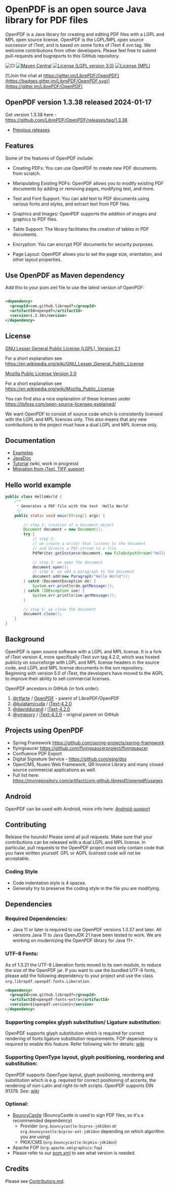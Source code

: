 # OpenPDF is an open source Java library for PDF files #

OpenPDF is a Java library for creating and editing PDF files with a LGPL and MPL open source
license. OpenPDF is the LGPL/MPL open source successor of iText, and is based on some forks of iText
4 svn tag. We welcome contributions from other developers. Please feel free to submit pull-requests
and bugreports to this GitHub repository.

![CI](https://github.com/LibrePDF/OpenPDF/actions/workflows/maven.yml/badge.svg)
[![Maven Central](https://maven-badges.herokuapp.com/maven-central/com.github.librepdf/openpdf/badge.svg)](https://maven-badges.herokuapp.com/maven-central/com.github.librepdf/openpdf)
[![License (LGPL version 3.0)](https://img.shields.io/badge/license-GNU%20LGPL%20version%202.1-blue.svg?style=flat-square)](http://opensource.org/licenses/LGPL-2.1)
[![License (MPL)](https://img.shields.io/badge/license-Mozilla%20Public%20License-yellow.svg?style=flat-square)](http://opensource.org/licenses/MPL-2.0)

[![Join the chat at https://gitter.im/LibrePDF/OpenPDF](https://badges.gitter.im/LibrePDF/OpenPDF.svg)](https://gitter.im/LibrePDF/OpenPDF)

## OpenPDF version 1.3.38 released 2024-01-17 ##

Get version 1.3.38 here - https://github.com/LibrePDF/OpenPDF/releases/tag/1.3.38

- [Previous releases](https://github.com/LibrePDF/OpenPDF/releases)

## Features ##
Some of the features of OpenPDF include:

* Creating PDFs: You can use OpenPDF to create new PDF documents from scratch.

* Manipulating Existing PDFs: OpenPDF allows you to modify existing PDF documents by adding or removing pages, modifying text, and more.

* Text and Font Support: You can add text to PDF documents using various fonts and styles, and extract text from PDF files.

* Graphics and Images: OpenPDF supports the addition of images and graphics to PDF files.

* Table Support: The library facilitates the creation of tables in PDF documents.

* Encryption: You can encrypt PDF documents for security purposes.

* Page Layout: OpenPDF allows you to set the page size, orientation, and other layout properties.
    

## Use OpenPDF as Maven dependency

Add this to your pom.xml file to use the latest version of OpenPDF:

```xml

<dependency>
  <groupId>com.github.librepdf</groupId>
  <artifactId>openpdf</artifactId>
  <version>1.3.38</version>
</dependency>
```

## License ##

[GNU Lesser General Public License (LGPL), Version 2.1](https://www.gnu.org/licenses/old-licenses/lgpl-2.1)

For a short explanation see https://en.wikipedia.org/wiki/GNU_Lesser_General_Public_License

[Mozilla Public License Version 2.0](http://www.mozilla.org/MPL/2.0/)

For a short explanation see https://en.wikipedia.org/wiki/Mozilla_Public_License

You can find also a nice explanation of these licenses under https://itsfoss.com/open-source-licenses-explained/

We want OpenPDF to consist of source code which is consistently licensed with the LGPL and MPL
licences only. This also means that any new contributions to the project must have a dual LGPL and
MPL license only.

## Documentation ##

- [Examples](pdf-toolbox/src/test/java/com/lowagie/examples)
- [JavaDoc](https://librepdf.github.io/OpenPDF/docs-1-3-17/)
- [Tutorial](https://github.com/LibrePDF/OpenPDF/wiki/Tutorial) (wiki, work in progress)
- [Migration from iText, TIFF support](https://github.com/LibrePDF/OpenPDF/wiki/Migrating-from-iText-2-and-4)

## Hello world example ##

```java
public class HelloWorld {
    /**
     * Generates a PDF file with the text 'Hello World'
     */
    public static void main(String[] args) {

        // step 1: creation of a document-object
        Document document = new Document();
        try {
            // step 2:
            // we create a writer that listens to the document
            // and directs a PDF-stream to a file
            PdfWriter.getInstance(document, new FileOutputStream("HelloWorld.pdf"));

            // step 3: we open the document
            document.open();
            // step 4: we add a paragraph to the document
            document.add(new Paragraph("Hello World"));
        } catch (DocumentException de) {
            System.err.println(de.getMessage());
        } catch (IOException ioe) {
            System.err.println(ioe.getMessage());
        }

        // step 5: we close the document
        document.close();
    }
}
```

## Background ##

OpenPDF is open source software with a LGPL and MPL license. It is a fork of iText version 4, more
specifically iText svn tag 4.2.0, which was hosted publicly on sourceforge with LGPL and MPL license
headers in the source code, and LGPL and MPL license documents in the svn repository. Beginning with
version 5.0 of iText, the developers have moved to the AGPL to improve their ability to sell
commercial licenses.

OpenPDF ancestors in GitHub (in fork order):

1. [@rtfarte](https://github.com/rtfarte) / [OpenPDF](https://github.com/rtfarte/OpenPDF) - parent
   of LibrePDF/OpenPDF
2. [@kulatamicuda](https://github.com/kulatamicuda)
   / [iText-4.2.0](https://github.com/kulatamicuda/iText-4.2.0)
3. [@daviddurand](https://github.com/daviddurand)
   / [iText-4.2.0](https://github.com/daviddurand/iText-4.2.0)
4. [@ymasory](https://github.com/ymasory) / [iText-4.2.0](https://github.com/ymasory/iText-4.2.0) -
   original parent on GitHub

## Projects using OpenPDF ##

- Spring Framework https://github.com/spring-projects/spring-framework
- flyingsaucer https://github.com/flyingsaucerproject/flyingsaucer
- Confluence PDF Export
- Digital Signature Service - https://github.com/esig/dss
- OpenCMS, Nuxeo Web Framework, QR Invoice Library and many closed source commercial applications as
  well.
- Full list here: https://mvnrepository.com/artifact/com.github.librepdf/openpdf/usages

## Android ##

OpenPDF can be used with Android, more info
here: [Android-support](https://github.com/LibrePDF/OpenPDF/wiki/Android-support)

## Contributing ##

Release the hounds!  Please send all pull requests. Make sure that your contributions can be
released with a dual LGPL and MPL license. In particular, pull requests to the OpenPDF project must
only contain code that you have written yourself. GPL or AGPL licensed code will not be acceptable.

### Coding Style ###

- Code indentation style is 4 spaces.
- Generally try to preserve the coding style in the file you are modifying.

## Dependencies ##

### Required Dependencies: ###

- Java 11 or later is required to use OpenPDF versions 1.3.37 and later. All versions Java 11 to Java OpenJDK 21 have been tested to work. We are working on modernizing the OpenPDF library for Java 11+.  
  

### UTF-8 Fonts: ###

As of 1.3.21 the UTF-8 Liberation fonts moved to its own module, to reduce the size of the OpenPDF
jar. If you want to use the bundled UTF-8 fonts, please add the following dependency to your project
and use the class `org.librepdf.openpdf.fonts.Liberation`.

```xml
<dependency>
  <groupId>com.github.librepdf</groupId>
  <artifactId>openpdf-fonts-extra</artifactId>
  <version>${openpdf.version}</version>
</dependency>
```

### Supporting complex glyph substitution/ Ligature substitution: ###

OpenPDF supports glyph substitution which is required for correct rendering of fonts ligature substitution requirements.
FOP dependency is required to enable this feature. Refer following wiki for
details: [wiki](https://github.com/LibrePDF/OpenPDF/wiki/Multi-byte-character-language-support-with-TTF-fonts)

### Supporting OpenType layout, glyph positioning, reordering and substitution: ###

OpenPDF supports OpenType layout, glyph positioning, reordering and substitution which is e.g. required for correct
positioning of accents, the rendering of non-Latin and right-to-left scripts. OpenPDF supports DIN 91379.
See: [wiki](https://github.com/LibrePDF/OpenPDF/wiki/Accents,-DIN-91379,-non-Latin-scripts)

### Optional: ###

- [BouncyCastle](https://www.bouncycastle.org/) (BouncyCastle is used to sign PDF files, so it's a recommended
  dependency)
    - Provider (`org.bouncycastle:bcprov-jdk18on` or `org.bouncycastle:bcprov-ext-jdk18on` depending
      on which algorithm you are using)
    - PKIX/CMS (`org.bouncycastle:bcpkix-jdk18on`)
- Apache FOP (`org.apache.xmlgraphics:fop`)
- Please refer to our [pom.xml](pom.xml) to see what version is needed.

## Credits ##
Please see [Contributors.md](Contributors.md).
